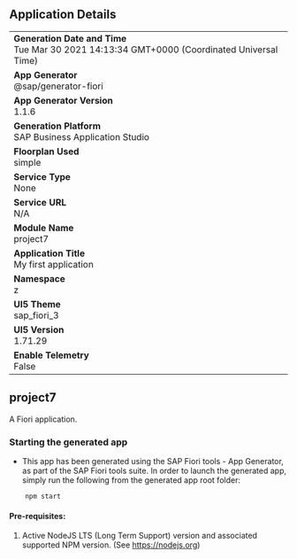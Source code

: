 ## Application Details
|               |
| ------------- |
|**Generation Date and Time**<br>Tue Mar 30 2021 14:13:34 GMT+0000 (Coordinated Universal Time)|
|**App Generator**<br>@sap/generator-fiori|
|**App Generator Version**<br>1.1.6|
|**Generation Platform**<br>SAP Business Application Studio|
|**Floorplan Used**<br>simple|
|**Service Type**<br>None|
|**Service URL**<br>N/A
|**Module Name**<br>project7|
|**Application Title**<br>My first application|
|**Namespace**<br>z|
|**UI5 Theme**<br>sap_fiori_3|
|**UI5 Version**<br>1.71.29|
|**Enable Telemetry**<br>False|

## project7

A Fiori application.

### Starting the generated app

-   This app has been generated using the SAP Fiori tools - App Generator, as part of the SAP Fiori tools suite.  In order to launch the generated app, simply run the following from the generated app root folder:

```
    npm start
```


#### Pre-requisites:

1. Active NodeJS LTS (Long Term Support) version and associated supported NPM version.  (See https://nodejs.org)


